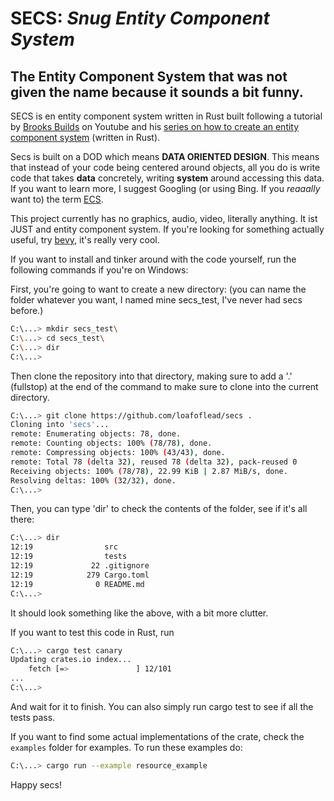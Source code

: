 # __SECS__: <i>Snug Entity Component System</i>

## The Entity Component System that was **not** given the name because it sounds a bit funny.

<p1>SECS is en entity component system written in Rust built following a tutorial by [Brooks Builds](https://www.youtube.com/channel/UCT1-XRVnJA-wws2bfbLbFcQ) on Youtube and his [series on how to create an entity component system](https://www.youtube.com/watch?v=CTuTEi4YUb8&list=PLrmY5pVcnuE_SQSzGPWUJrf9Yo-YNeBYs) (written in Rust).</p1>

<p1>Secs is built on a DOD which means **DATA ORIENTED DESIGN**. This means that instead of your code being centered around objects, all you do is write code that takes **data** concretely, writing **system** around accessing this data. If you want to learn more, I suggest Googling (or using Bing. If you *reaaally* want to) the term [ECS](https://en.wikipedia.org/wiki/Entity_component_system).</p1>

This project currently has no graphics, audio, video, literally anything. It ist JUST and entity component system. If you're looking for something actually useful, try [bevy](https://bevyengine.org/), it's really very cool. 

If you want to install and tinker around with the code yourself, run the following commands if you're on Windows:

First, you're going to want to create a new directory: (you can name the folder whatever you want, I named mine secs_test, I've never had secs before.)
```bash
C:\...> mkdir secs_test\
C:\...> cd secs_test\
C:\...> dir
C:\...> 
```
Then clone the repository into that directory, making sure to add a '.' (fullstop) at the end of the command to make sure to clone into the current directory.
```bash
C:\...> git clone https://github.com/loafoflead/secs .
Cloning into 'secs'...
remote: Enumerating objects: 78, done.
remote: Counting objects: 100% (78/78), done.
remote: Compressing objects: 100% (43/43), done.
remote: Total 78 (delta 32), reused 78 (delta 32), pack-reused 0
Receiving objects: 100% (78/78), 22.99 KiB | 2.87 MiB/s, done.
Resolving deltas: 100% (32/32), done.
C:\...> 
```
Then, you can type 'dir' to check the contents of the folder, see if it's all there:
```bash
C:\...> dir
12:19                src
12:19                tests
12:19             22 .gitignore
12:19            279 Cargo.toml
12:19              0 README.md
C:\...>
```
It should look something like the above, with a bit more clutter.

If you want to test this code in Rust, run 
```bash
C:\...> cargo test canary
Updating crates.io index...
    fetch [=>               ] 12/101
...
C:\...>
```
And wait for it to finish. You can also simply run cargo test to see if all the tests pass. 

If you want to find some actual implementations of the crate, check the ```examples``` folder for examples. To run these examples do:
```bash
C:\...> cargo run --example resource_example
```

Happy secs!